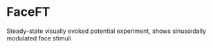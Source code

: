 # FaceFT
Steady-state visually evoked potential experiment, shows sinusoidally modulated face stimuli
